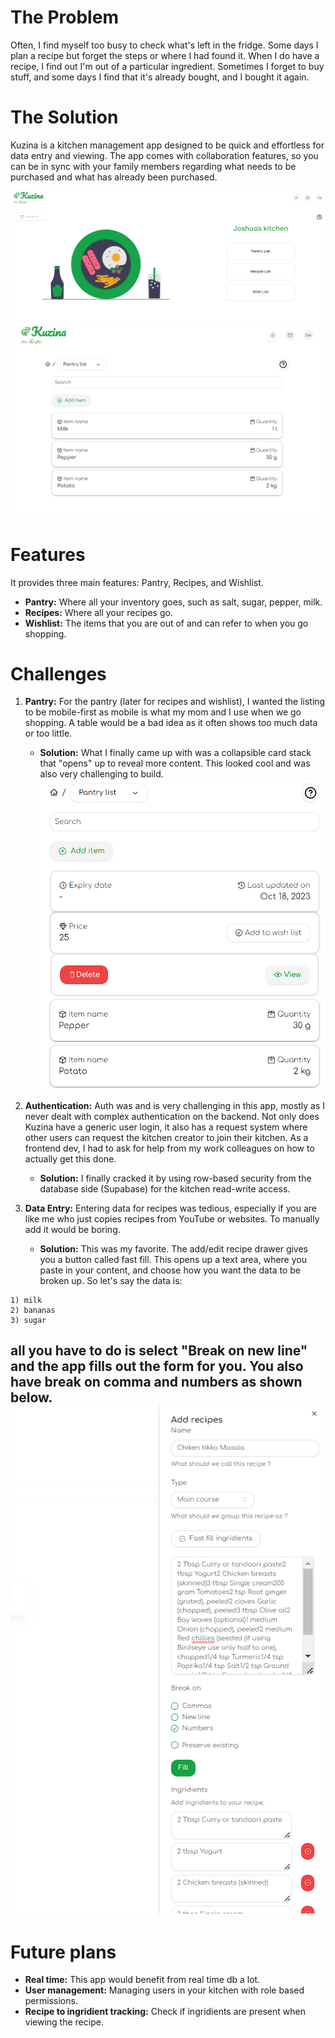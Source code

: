 # The Problem

Often, I find myself too busy to check what's left in the fridge. Some days I plan a recipe but forget the steps or where I had found it. When I do have a recipe, I find out I'm out of a particular ingredient. Sometimes I forget to buy stuff, and some days I find that it's already bought, and I bought it again.

# The Solution

Kuzina is a kitchen management app designed to be quick and effortless for data entry and viewing. The app comes with collaboration features, so you can be in sync with your family members regarding what needs to be purchased and what has already been purchased.

![Dashboard](/public/kuzina/dash.png)
![pantry](/public/kuzina/pantry.png)
# Features

It provides three main features: Pantry, Recipes, and Wishlist.

- **Pantry:** Where all your inventory goes, such as salt, sugar, pepper, milk.
- **Recipes:** Where all your recipes go.
- **Wishlist:** The items that you are out of and can refer to when you go shopping.

# Challenges

1. **Pantry:** For the pantry (later for recipes and wishlist), I wanted the listing to be mobile-first as mobile is what my mom and I use when we go shopping. A table would be a bad idea as it often shows too much data or too little.

   - **Solution:** What I finally came up with was a collapsible card stack that "opens" up to reveal more content. This looked cool and was also very challenging to build.
   ![table](/public/kuzina/table.png)

2. **Authentication:** Auth was and is very challenging in this app, mostly as I never dealt with complex authentication on the backend. Not only does Kuzina have a generic user login, it also has a request system where other users can request the kitchen creator to join their kitchen. As a frontend dev, I had to ask for help from my work colleagues on how to actually get this done.

   - **Solution:** I finally cracked it by using row-based security from the database side (Supabase) for the kitchen read-write access.

3. **Data Entry:** Entering data for recipes was tedious, especially if you are like me who just copies recipes from YouTube or websites. To manually add it would be boring.

   - **Solution:** This was my favorite. The add/edit recipe drawer gives you a button called fast fill. This opens up a text area, where you paste in your content, and choose how you want the data to be broken up. So let's say the data is:


```
1) milk
2) bananas
3) sugar
```

all you have to do is select "Break on new line" and the app fills out the form for you.
You also have break on comma and numbers as shown below.
![fast fill](/public/kuzina/add.png)
---

# Future plans

- **Real time:** This app would benefit from real time db a lot.
- **User management:** Managing users in your kitchen with role based permissions.
- **Recipe to ingridient tracking:** Check if ingridients are present when viewing the recipe.